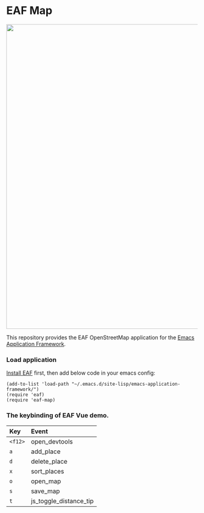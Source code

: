 # EAF Map
<p align="center">
  <img width="800" src="./screenshot.png">
</p>

This repository provides the EAF OpenStreetMap application for the [Emacs Application Framework](https://github.com/emacs-eaf/emacs-application-framework).

### Load application

[Install EAF](https://github.com/emacs-eaf/emacs-application-framework#install) first, then add below code in your emacs config:

```Elisp
(add-to-list 'load-path "~/.emacs.d/site-lisp/emacs-application-framework/")
(require 'eaf)
(require 'eaf-map)
```

### The keybinding of EAF Vue demo.

| Key   | Event   |
| :---- | :------ |
| `<f12>` | open_devtools |
| `a` | add_place |
| `d` | delete_place |
| `x` | sort_places |
| `o` | open_map |
| `s` | save_map |
| `t` | js_toggle_distance_tip |

